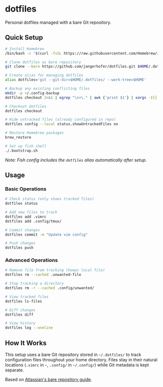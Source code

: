 # dotfiles

Personal dotfiles managed with a bare Git repository.

## Quick Setup

```bash
# Install Homebrew
/bin/bash -c "$(curl -fsSL https://raw.githubusercontent.com/Homebrew/install/HEAD/install.sh)"

# Clone dotfiles as bare repository
git clone --bare https://github.com/jangerhofer/dotfiles.git $HOME/.dotfiles

# Create alias for managing dotfiles
alias dotfiles='git --git-dir=$HOME/.dotfiles/ --work-tree=$HOME'

# Backup any existing conflicting files
mkdir -p ~/.config-backup
dotfiles checkout 2>&1 | egrep "\s+\." | awk {'print $1'} | xargs -I{} mv {} ~/.config-backup/{}

# Checkout dotfiles
dotfiles checkout

# Hide untracked files (already configured in repo)
dotfiles config --local status.showUntrackedFiles no

# Restore Homebrew packages
brew_restore

# Set up fish shell
./.bootstrap.sh
```

*Note: Fish config includes the `dotfiles` alias automatically after setup.*

## Usage

### Basic Operations
```bash
# Check status (only shows tracked files)
dotfiles status

# Add new files to track
dotfiles add .vimrc
dotfiles add .config/tmux/

# Commit changes
dotfiles commit -m "Update vim config"

# Push changes
dotfiles push
```

### Advanced Operations
```bash
# Remove file from tracking (keeps local file)
dotfiles rm --cached .unwanted-file

# Stop tracking a directory
dotfiles rm -r --cached .config/unwanted/

# View tracked files
dotfiles ls-files

# Diff changes
dotfiles diff

# View history
dotfiles log --oneline
```

## How It Works

This setup uses a bare Git repository stored in `~/.dotfiles/` to track configuration files throughout your home directory. Files stay in their natural locations (`.vimrc` in `~`, `.config/` in `~/.config/`) while Git metadata is kept separate.

Based on [Atlassian's bare repository guide](https://www.atlassian.com/git/tutorials/dotfiles).
